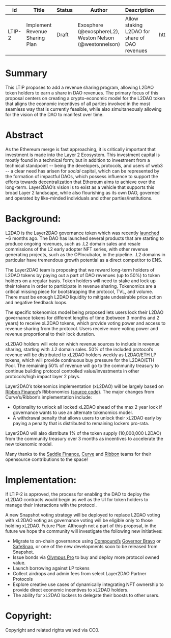 | id | Title | Status | Author | Description | Discussions to | Created |
| ----------- | ----------- | ----------- | ----------- | ----------- | ----------- | ----------- |
| LTIP-2 | Implement Revenue Sharing Plan| Draft | Exosphere (@exosphereL2), Weston Nelson (@westonnelson) | Allow staking L2DAO for share of DAO revenues | https://discord.gg/PTKzgswQRX | 2022-07-22
 
# Summary
 
This LTIP proposes to add a revenue sharing program, allowing L2DAO token holders to earn a share in DAO revenues. The primary focus of this proposal centers on creating a crypto-economic model for the L2DAO token that aligns the economic incentives of all parties involved in the most seamless way that is currently feasible, while also simultaneously allowing for the vision of the DAO to manifest over time. 

 
# Abstract

As the Ethereum merge is fast approaching, it is critically important that investment is made into the Layer 2 Ecosystem. This investment capital is mostly found in a technical form; but in addition to investment from a technical standpoint -- being the developers, protocols, and users of web3 -- a clear need has arisen for *social* capital, which can be represented by the formation of impactful DAOs, which possess influence to support the efforts towards decentralization that Ethereum aims to achieve over the long-term.  Layer2DAO’s vision is to exist as a vehicle that supports this broad Layer 2 landscape, while also flourishing as its own DAO, governed and operated by like-minded individuals and other parties/institutions.

# Background: 

L2DAO is the Layer2DAO governance token which was recently [launched](https://docs.layer2dao.org/airdrop) ~6 months ago. The DAO has launched several products that are starting to produce ongoing revenues, such as .L2 domain sales and resale commissions of the L2 early adopter NFT series, with other revenue generating projects, such as the OPIncubator, in the pipeline. .L2 domains in particular have tremendous growth potential as a direct competitor to ENS.

The Layer2DAO team is proposing that we reward long-term holders of L2DAO tokens by paying out a part of DAO revenues (up to 50%) to token holders on a regular basis. Token holders will need to stake and lock up their tokens in order to participate in revenue sharing. Tokenomics are a critical missing piece for bootstrapping the protocol, TVL, and volume. There must be enough L2DAO liquidity to mitigate undesirable price action and negative feedback loops.

The specific tokenomics model being proposed lets users lock their L2DAO governance tokens for different lengths of time (between 3 months and 2 years) to receive xL2DAO tokens, which provide voting power and access to revenue sharing from the protocol. Users receive more voting power and revenue proportional to their lock duration. 

xL2DAO holders will vote on which revenue sources to include in revenue sharing, starting with .L2 domain sales. 50% of the included protocol’s revenue will be distributed to xL2DAO holders weekly as L2DAO/ETH LP tokens, which will provide continuous buy pressure for the L2DAO/ETH Pool. The remaining 50% of revenue will go to the community treasury to continue building protocol controlled value/investments in other protocols/high impact layer 2 plays.

Layer2DAO’s tokenomics implementation (xL2DAO) will be largely based on [Ribbon Finance](https://www.ribbon.finance/)’s Ribbonomics [(source code)](https://github.com/ribbon-finance/ribbonomics). The major changes from Curve’s/Ribbon’s implementation include:

* Optionality to unlock all locked xL2DAO ahead of the max 2 year lock if governance wants to use an alternate tokenomics model.
* A withdrawal penalty that allows users to unlock their xL2DAO early by paying a penalty that is distributed to remaining lockers pro-rata.

Layer2DAO will also distribute 1% of the token supply (10,000,000 L2DAO) from the community treasury over 3 months as incentives to accelerate the new tokenomic model.

Many thanks to the [Saddle Finance](https://saddle.finance), [Curve](https://curve.fi) and [Ribbon](https://www.ribbon.finance/) teams for their opensource contributions to the space!

# Implementation:

If LTIP-2 is approved, the process for enabling the DAO to deploy the xL2DAO contracts would begin as well as the UI for token holders to manage their interactions with the protocol. 

A new Snapshot voting strategy will be deployed to replace L2DAO voting with xL2DAO voting as governance voting will be eligible only to those holding xL2DAO. 
Future Plan: Although not a part of this proposal, in the future we hope the community will investigate the following new initiatives:

* Migrate to on-chain governance using [Compound’s](https://compound.finance/) [Governor Bravo](https://medium.com/tally-blog/understanding-governor-bravo-69b06f1875da) or [SafeSnap](https://docs.snapshot.org/plugins/safesnap), or one of the new developments soon to be released from Snapshot.
* Issue bonds via [Olympus Pro](https://www.olympusdao.finance/pro) to buy and deploy more protocol owned value.
* Launch borrowing against LP tokens
* Collect airdrops and admin fees from select Layer2DAO Partner Protocols
* Explore creative use cases of dynamically integrating NFT ownership to provide direct economic incentives to xL2DAO holders.
* The ability for xL2DAO lockers to delegate their boosts to other users.

# Copyright:

Copyright and related rights waived via CC0.
